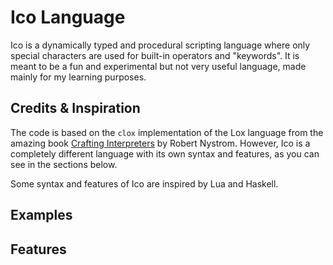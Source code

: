 # Ico Language

Ico is a dynamically typed and procedural scripting language where only special characters are used for built-in operators and "keywords". It is meant to be a fun and experimental but not very useful language, made mainly for my learning purposes.

## Credits & Inspiration

The code is based on the `clox` implementation of the Lox language from the amazing book [Crafting Interpreters](https://craftinginterpreters.com/) by Robert Nystrom. However, Ico is a completely different language with its own syntax and features, as you can see in the sections below.

Some syntax and features of Ico are inspired by Lua and Haskell.

## Examples

## Features

